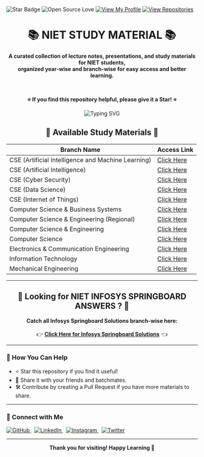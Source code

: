 ![Star Badge](https://img.shields.io/static/v1?label=%F0%9F%8C%9F&message=If%20Useful&style=flat&color=BC4E99)
![Open Source Love](https://badges.frapsoft.com/os/v1/open-source.svg?v=103)
[![View My Profile](https://img.shields.io/badge/View-My_Profile-green?logo=GitHub)](https://github.com/DevGoyalG)
[![View Repositories](https://img.shields.io/badge/View-My_Repositories-0A66C2?logo=GitHub&logoColor=white)](https://github.com/DevGoyalG?tab=repositories)

<h1 align="center">📚 NIET STUDY MATERIAL 📚</h1>

<p align="center">
  <b>A curated collection of lecture notes, presentations, and study materials for NIET students,<br>organized year-wise and branch-wise for easy access and better learning.</b>
</p>

<br/>

<p align="center">
  <b>⭐ If you find this repository helpful, please give it a Star! ⭐</b>
</p>

<p align="center">
  <p align="center"><img src="https://readme-typing-svg.demolab.com?font=Segoe+script&duration=1000&pause=1000&center=true&vCenter=true&random=false&width=435&lines=Goal+%3A+20+%E2%98%85" alt="Typing SVG" /></a> </p>
</p>

<h2 align="center">🔷 Available Study Materials 🔷</h2>

| Branch Name                                               | Access Link  |
|-----------------------------------------------------------|--------------|
| CSE (Artificial Intelligence and Machine Learning)        | [Click Here](https://github.com/DevGoyalG/NIET-Study-Material/tree/main/CSE%20(Artificial%20Intelligence%20and%20Machine%20Learning)/Third%20Year) |
| CSE (Artificial Intelligence)                             | [Click Here]() |
| CSE (Cyber Security)                                      | [Click Here]() |
| CSE (Data Science)                                        | [Click Here]() |
| CSE (Internet of Things)                                  | [Click Here]() |
| Computer Science & Business Systems                       | [Click Here]() |
| Computer Science & Engineering (Regional)                 | [Click Here]() |
| Computer Science & Engineering                            | [Click Here]() |
| Computer Science                                           | [Click Here]() |
| Electronics & Communication Engineering                   | [Click Here]() |
| Information Technology                                    | [Click Here]() |
| Mechanical Engineering                                    | [Click Here]() |

---

<h2 align="center">🔶 Looking for NIET INFOSYS SPRINGBOARD ANSWERS ? 🔶</h2>

<p align="center">
  <b>Catch all Infosys Springboard Solutions branch-wise here:</b><br><br>
  👉 <a href="https://github.com/DevGoyalG/NIET-Infosys-Springboard" target="_blank"><b>Click Here for Infosys Springboard Solutions</b></a> 👈
</p>

---

### 📌 How You Can Help

- ⭐ Star this repository if you find it useful!
- 🔗 Share it with your friends and batchmates.
- 🛠️ Contribute by creating a Pull Request if you have more materials to share.

---

### 🤝 Connect with Me


<a href="https://github.com/DevGoyalG" target="_blank">
  <img src="https://img.shields.io/badge/GitHub-181717?style=for-the-badge&logo=github&logoColor=white" alt="GitHub"/>
</a>
&nbsp;
<a href="https://www.linkedin.com/in/devgoyalg/" target="_blank">
  <img src="https://img.shields.io/badge/LinkedIn-0A66C2?style=for-the-badge&logo=linkedin&logoColor=white" alt="LinkedIn"/>
</a>
&nbsp;
<a href="https://www.instagram.com/dev_goyal_g/" target="_blank">
  <img src="https://img.shields.io/badge/Instagram-E4405F?style=for-the-badge&logo=instagram&logoColor=white" alt="Instagram"/>
</a>
&nbsp;
<a href="https://x.com/dev_goyal_g" target="_blank">
  <img src="https://img.shields.io/badge/Twitter-1DA1F2?style=for-the-badge&logo=twitter&logoColor=white" alt="Twitter"/>
</a>

---
<p align="center">
  <b>Thank you for visiting! Happy Learning 🚀</b>
</p>
